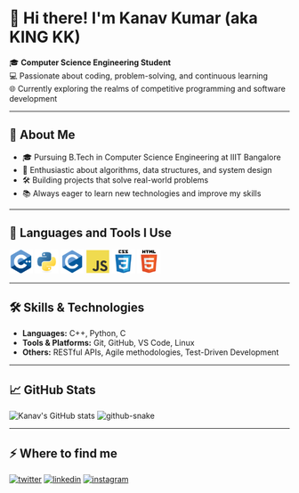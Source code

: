 # 👋 Hi there! I'm **Kanav Kumar** (aka **KING KK**)

🎓 **Computer Science Engineering Student**  
💻 Passionate about coding, problem-solving, and continuous learning  
🌐 Currently exploring the realms of competitive programming and software development

---

## 🚀 About Me

- 🎓 Pursuing B.Tech in Computer Science Engineering at IIIT Bangalore
- 🧠 Enthusiastic about algorithms, data structures, and system design
- 🛠️ Building projects that solve real-world problems
- 📚 Always eager to learn new technologies and improve my skills

---

<h2>🚀 Languages and Tools I Use</h2>

<p>
<a target="_blank" href="https://raw.githubusercontent.com/devicons/devicon/master/icons/cplusplus/cplusplus-original.svg" style="display: inline-block;"><img src="https://raw.githubusercontent.com/devicons/devicon/master/icons/cplusplus/cplusplus-original.svg" alt="cplusplus" width="42" height="42" /></a>
<a target="_blank" href="https://raw.githubusercontent.com/devicons/devicon/master/icons/python/python-original.svg" style="display: inline-block;"><img src="https://raw.githubusercontent.com/devicons/devicon/master/icons/python/python-original.svg" alt="python" width="42" height="42" /></a>
<a target="_blank" href="https://raw.githubusercontent.com/devicons/devicon/master/icons/c/c-original.svg" style="display: inline-block;"><img src="https://raw.githubusercontent.com/devicons/devicon/master/icons/c/c-original.svg" alt="c" width="42" height="42" /></a>
<a target="_blank" href="https://raw.githubusercontent.com/devicons/devicon/master/icons/javascript/javascript-original.svg" style="display: inline-block;"><img src="https://raw.githubusercontent.com/devicons/devicon/master/icons/javascript/javascript-original.svg" alt="javascript" width="42" height="42" /></a>
<a target="_blank" href="https://raw.githubusercontent.com/devicons/devicon/master/icons/css3/css3-original-wordmark.svg" style="display: inline-block;"><img src="https://raw.githubusercontent.com/devicons/devicon/master/icons/css3/css3-original-wordmark.svg" alt="css3" width="42" height="42" /></a>
<a target="_blank" href="https://raw.githubusercontent.com/devicons/devicon/master/icons/html5/html5-original-wordmark.svg" style="display: inline-block;"><img src="https://raw.githubusercontent.com/devicons/devicon/master/icons/html5/html5-original-wordmark.svg" alt="html5" width="42" height="42" /></a>
</p>

---

## 🛠️ Skills & Technologies

- **Languages:** C++, Python, C
- **Tools & Platforms:** Git, GitHub, VS Code, Linux
- **Others:** RESTful APIs, Agile methodologies, Test-Driven Development

---

## 📈 GitHub Stats

![Kanav's GitHub stats](https://github-readme-stats.vercel.app/api?username=KINGKK-007&show_icons=true&theme=radical)
<picture>
  <source media="(prefers-color-scheme: dark)" srcset="https://raw.githubusercontent.com/KINGKK-007/KINGKK-007/output/github-snake-dark.svg" />
  <source media="(prefers-color-scheme: light)" srcset="https://raw.githubusercontent.com/KINGKK-007/KINGKK-007/output/github-snake.svg" />
  <img alt="github-snake" src="https://raw.githubusercontent.com/KINGKK-007/KINGKK-007/output/github-snake.svg" />
</picture>

---

<h2>⚡️ Where to find me</h2>

<p>
<a target="_blank" href="https://twitter.com/KanavKumar007" style="display: inline-block;"><img src="https://img.shields.io/badge/twitter-x?style=for-the-badge&logo=x&logoColor=white&color=%230f1419" alt="twitter" /></a>
<a target="_blank" href="https://www.linkedin.com/in/kanav-kumar-b655962b5" style="display: inline-block;"><img src="https://img.shields.io/badge/linkedin-logo?style=for-the-badge&logo=linkedin&logoColor=white&color=%230a77b6" alt="linkedin" /></a>
<a target="_blank" href="https://www.instagram.com/kanavvkumarr" style="display: inline-block;"><img src="https://img.shields.io/badge/instagram-logo?style=for-the-badge&logo=instagram&logoColor=white&color=%23F35369" alt="instagram" /></a>
</p>
